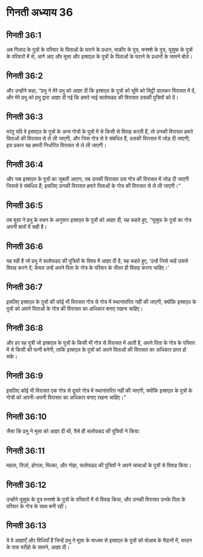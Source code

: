 # गिनती अध्याय 36

## गिनती 36:1

अब गिलाद के पुत्रों के परिवार के पिताओं के घराने के प्रधान, माकीर के पुत्र, मनश्शे के पुत्र, यूसुफ के पुत्रों के परिवारों में से, आगे आए और मूसा और इस्राएल के पुत्रों के पिताओं के घराने के प्रधानों के सामने बोले।

## गिनती 36:2

और उन्होंने कहा, “प्रभु ने मेरे प्रभु को आज्ञा दी कि इस्राएल के पुत्रों को भूमि को चिट्ठी डालकर विरासत में दें, और मेरे प्रभु को प्रभु द्वारा आज्ञा दी गई कि हमारे भाई सलोफहद की विरासत उसकी पुत्रियों को दें।

## गिनती 36:3

परंतु यदि वे इस्राएल के पुत्रों के अन्य गोत्रों के पुत्रों में से किसी से विवाह करती हैं, तो उनकी विरासत हमारे पिताओं की विरासत से ले ली जाएगी, और जिस गोत्र से वे संबंधित हैं, उसकी विरासत में जोड़ दी जाएगी; इस प्रकार यह हमारी निर्धारित विरासत से ले ली जाएगी।

## गिनती 36:4

और जब इस्राएल के पुत्रों का जुबली आएगा, तब उनकी विरासत उस गोत्र की विरासत में जोड़ दी जाएगी जिससे वे संबंधित हैं; इसलिए उनकी विरासत हमारे पिताओं के गोत्र की विरासत से ले ली जाएगी।”

## गिनती 36:5

तब मूसा ने प्रभु के वचन के अनुसार इस्राएल के पुत्रों को आज्ञा दी, यह कहते हुए, “यूसुफ के पुत्रों का गोत्र अपनी बातों में सही है।

## गिनती 36:6

यह वही है जो प्रभु ने सलोफहद की पुत्रियों के विषय में आज्ञा दी है, यह कहते हुए, ‘उन्हें जिसे चाहें उससे विवाह करने दें; केवल उन्हें अपने पिता के गोत्र के परिवार के भीतर ही विवाह करना चाहिए।’

## गिनती 36:7

इसलिए इस्राएल के पुत्रों की कोई भी विरासत गोत्र से गोत्र में स्थानांतरित नहीं की जाएगी, क्योंकि इस्राएल के पुत्रों को अपने पिताओं के गोत्र की विरासत का अधिकार बनाए रखना चाहिए।

## गिनती 36:8

और हर वह पुत्री जो इस्राएल के पुत्रों के किसी भी गोत्र से विरासत में आती है, अपने पिता के गोत्र के परिवार में से किसी की पत्नी बनेगी, ताकि इस्राएल के पुत्रों को अपने पिताओं की विरासत का अधिकार प्राप्त हो सके।

## गिनती 36:9

इसलिए कोई भी विरासत एक गोत्र से दूसरे गोत्र में स्थानांतरित नहीं की जाएगी, क्योंकि इस्राएल के पुत्रों के गोत्रों को अपनी-अपनी विरासत का अधिकार बनाए रखना चाहिए।”

## गिनती 36:10

जैसा कि प्रभु ने मूसा को आज्ञा दी थी, वैसे ही सलोफहद की पुत्रियों ने किया:

## गिनती 36:11

महला, तिर्ज़ा, होगला, मिल्का, और नोहा, सलोफहद की पुत्रियों ने अपने चाचाओं के पुत्रों से विवाह किया।

## गिनती 36:12

उन्होंने यूसुफ के पुत्र मनश्शे के पुत्रों के परिवारों में से विवाह किया, और उनकी विरासत उनके पिता के परिवार के गोत्र के साथ बनी रही।

## गिनती 36:13

ये वे आज्ञाएँ और विधियाँ हैं जिन्हें प्रभु ने मूसा के माध्यम से इस्राएल के पुत्रों को मोआब के मैदानों में, यरदन के पास यरीहो के सामने, आज्ञा दी।
